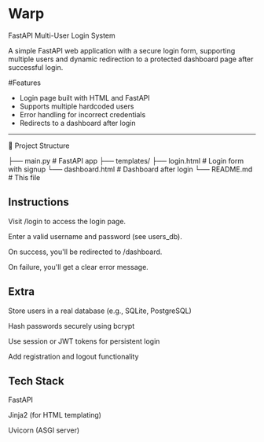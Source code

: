 # Warp
FastAPI Multi-User Login System

A simple FastAPI web application with a secure login form, supporting multiple users and dynamic redirection to a protected dashboard page after successful login.

#Features
- Login page built with HTML and FastAPI
- Supports multiple hardcoded users
- Error handling for incorrect credentials
- Redirects to a dashboard after login

---

📁 Project Structure

├── main.py # FastAPI app
├── templates/
      ├── login.html # Login form with signup
      └── dashboard.html # Dashboard after login
└── README.md # This file


## Instructions
Visit /login to access the login page.

Enter a valid username and password (see users_db).

On success, you'll be redirected to /dashboard.

On failure, you'll get a clear error message.


## Extra
Store users in a real database (e.g., SQLite, PostgreSQL)

Hash passwords securely using bcrypt

Use session or JWT tokens for persistent login

Add registration and logout functionality

## Tech Stack

FastAPI

Jinja2 (for HTML templating)

Uvicorn (ASGI server)
